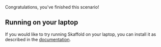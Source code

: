 Congratulations, you've finished this scenario!

## Running on your laptop

If you would like to try running Skaffold on your laptop, you can install it as described in the [documentation](https://skaffold.dev/docs/getting-started/). 

